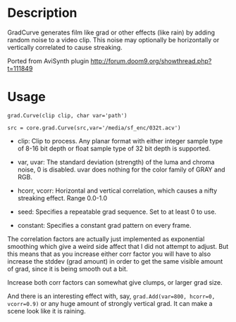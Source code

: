 Description
===========

GradCurve generates film like grad or other effects (like rain) by adding random noise to a video clip. This noise may optionally be horizontally or vertically correlated to cause streaking.

Ported from AviSynth plugin http://forum.doom9.org/showthread.php?t=111849


Usage
=====

    grad.Curve(clip clip, char var='path')

    src = core.grad.Curve(src,var='/media/sf_enc/032t.acv')

* clip: Clip to process. Any planar format with either integer sample type of 8-16 bit depth or float sample type of 32 bit depth is supported.

* var, uvar: The standard deviation (strength) of the luma and chroma noise, 0 is disabled. uvar does nothing for the color family of GRAY and RGB.

* hcorr, vcorr: Horizontal and vertical correlation, which causes a nifty streaking effect. Range 0.0-1.0

* seed: Specifies a repeatable grad sequence. Set to at least 0 to use.

* constant: Specifies a constant grad pattern on every frame.

The correlation factors are actually just implemented as exponential smoothing which give a weird side affect that I did not attempt to adjust. But this means that as you increase either corr factor you will have to also increase the stddev (grad amount) in order to get the same visible amount of grad, since it is being smooth out a bit.

Increase both corr factors can somewhat give clumps, or larger grad size.

And there is an interesting effect with, say, `grad.Add(var=800, hcorr=0, vcorr=0.9)` or any huge amount of strongly vertical grad. It can make a scene look like it is raining.
